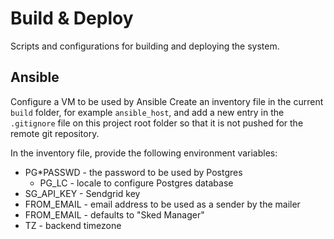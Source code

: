 # Build & Deploy

Scripts and configurations for building and deploying the system.

## Ansible

Configure a VM to be used by Ansible
Create an inventory file in the current `build` folder, for example
`ansible_host`, and add a new entry in the `.gitignore` file on this
project root folder so that it is not pushed for the remote git repository.

In the inventory file, provide the following environment variables:

- PG*PASSWD - the password to be used by Postgres
  * PG_LC - locale to configure Postgres database
- SG_API_KEY - Sendgrid key
- FROM_EMAIL - email address to be used as a sender by the mailer
- FROM_EMAIL - defaults to "Sked Manager"
- TZ - backend timezone

